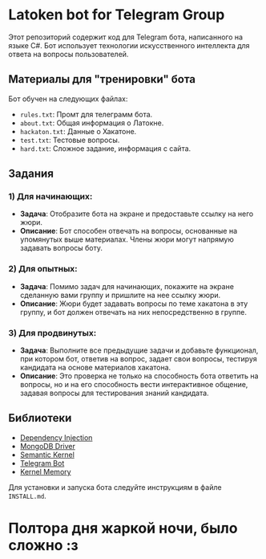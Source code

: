 # Latoken bot for Telegram Group

Этот репозиторий содержит код для Telegram бота, написанного на языке C#. Бот использует технологии искусственного интеллекта для ответа на вопросы пользователей.

## Материалы для "тренировки" бота

Бот обучен на следующих файлах:
- `rules.txt`: Промт для телеграмм бота.
- `about.txt`: Общая информация о Латокне.
- `hackaton.txt`: Данные о Хакатоне.
- `test.txt`: Тестовые вопросы.
- `hard.txt`: Сложное задание, информация с сайта.

## Задания

### 1) Для начинающих:
- **Задача**: Отобразите бота на экране и предоставьте ссылку на него жюри.
- **Описание**: Бот способен отвечать на вопросы, основанные на упомянутых выше материалах. Члены жюри могут напрямую задавать вопросы боту.

### 2) Для опытных:
- **Задача**: Помимо задач для начинающих, покажите на экране сделанную вами группу и пришлите на нее ссылку жюри.
- **Описание**: Жюри будет задавать вопросы по теме хакатона в эту группу, и бот должен отвечать на них непосредственно в группе.

### 3) Для продвинутых:
- **Задача**: Выполните все предыдущие задачи и добавьте функционал, при котором бот, ответив на вопрос, задает свои вопросы, тестируя кандидата на основе материалов хакатона.
- **Описание**: Это проверка не только на способность бота ответить на вопросы, но и на его способность вести интерактивное общение, задавая вопросы для тестирования знаний кандидата.

## Библиотеки

- [Dependency Injection](https://github.com/dotnet/docs/blob/main/docs/core/extensions/dependency-injection.md)
- [MongoDB Driver](https://github.com/mongodb/mongo-csharp-driver)
- [Semantic Kernel](https://github.com/microsoft/semantic-kernel)
- [Telegram Bot](https://github.com/telegrambots/Telegram.Bot)
- [Kernel Memory](https://github.com/microsoft/kernel-memory)

Для установки и запуска бота следуйте инструкциям в файле `INSTALL.md`.

# Полтора дня жаркой ночи, было сложно :з
